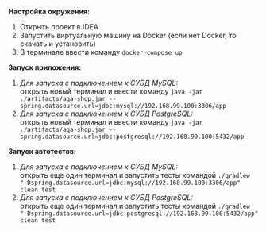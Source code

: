 
**Настройка окружения:**
1. Открыть проект в IDEA
2. Запустить виртуальную машину на Docker (если нет Docker, то скачать и установить)
3. В терминале ввести команду `docker-compose up`  

**Запуск приложения:**
1. *Для запуска с подключением к СУБД MySQL:*  
открыть новый терминал и ввести команду `java -jar ./artifacts/aqa-shop.jar --spring.datasource.url=jdbc:mysql://192.168.99.100:3306/app`
2. *Для запуска с подключением к СУБД PostgreSQL:*  
открыть новый терминал и ввести команду `java -jar ./artifacts/aqa-shop.jar --spring.datasource.url=jdbc:postgresql://192.168.99.100:5432/app`  

**Запуск автотестов:**  
1. *Для запуска с подключением к СУБД MySQL:*  
открыть еще один терминал и запустить тесты командой `./gradlew "-Dspring.datasource.url=jdbc:mysql://192.168.99.100:3306/app" clean test`
2. *Для запуска с подключением к СУБД PostgreSQL:*  
открыть еще один терминал и запустить тесты командой `./gradlew "-Dspring.datasource.url=jdbc:postgresql://192.168.99.100:5432/app" clean test`